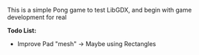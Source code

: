 This is a simple Pong game to test LibGDX, and begin with game development for real

<b>Todo List:</b>
<ul>
    <li>Improve Pad "mesh" -> Maybe using Rectangles
</ul>
